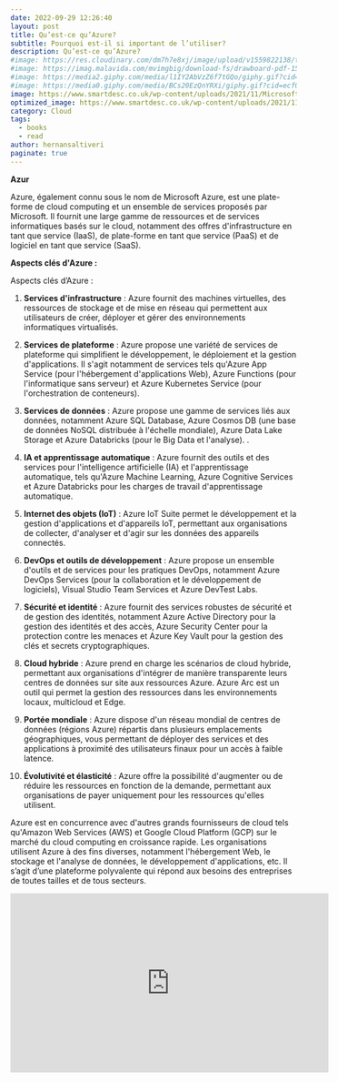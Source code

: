```yaml
---
date: 2022-09-29 12:26:40
layout: post
title: Qu’est-ce qu’Azure?
subtitle: Pourquoi est-il si important de l’utiliser?
description: Qu’est-ce qu’Azure?
#image: https://res.cloudinary.com/dm7h7e8xj/image/upload/v1559822138/theme9_v273a9.jpg
#image: https://imag.malavida.com/mvimgbig/download-fs/drawboard-pdf-15322-5.jpg
#image: https://media2.giphy.com/media/l1IY2AbVzZ6f7tGQo/giphy.gif?cid=ecf05e47c46f4c993306fa86540461d15f358257b387d43f&rid=giphy.gif
#image: https://media0.giphy.com/media/BCs20EzQnYRXi/giphy.gif?cid=ecf05e47f232b1b79d83818de57145545e1c0893e38473eb&rid=giphy.gif
image: https://www.smartdesc.co.uk/wp-content/uploads/2021/11/Microsoft-Azure.jpg
optimized_image: https://www.smartdesc.co.uk/wp-content/uploads/2021/11/Microsoft-Azure.jpg
category: Cloud
tags:
  - books
  - read
author: hernansaltiveri
paginate: true
---
```




**Azur**

Azure, également connu sous le nom de Microsoft Azure, est une plate-forme de cloud computing et un ensemble de services proposés par Microsoft. Il fournit une large gamme de ressources et de services informatiques basés sur le cloud, notamment des offres d'infrastructure en tant que service (IaaS), de plate-forme en tant que service (PaaS) et de logiciel en tant que service (SaaS).

**Aspects clés d'Azure :**

Aspects clés d’Azure :

1. **Services d'infrastructure** : Azure fournit des machines virtuelles, des ressources de stockage et de mise en réseau qui permettent aux utilisateurs de créer, déployer et gérer des environnements informatiques virtualisés.

2. **Services de plateforme** : Azure propose une variété de services de plateforme qui simplifient le développement, le déploiement et la gestion d'applications. Il s'agit notamment de services tels qu'Azure App Service (pour l'hébergement d'applications Web), Azure Functions (pour l'informatique sans serveur) et Azure Kubernetes Service (pour l'orchestration de conteneurs).

3. **Services de données** : Azure propose une gamme de services liés aux données, notamment Azure SQL Database, Azure Cosmos DB (une base de données NoSQL distribuée à l'échelle mondiale), Azure Data Lake Storage et Azure Databricks (pour le Big Data et l'analyse). .

4. **IA et apprentissage automatique** : Azure fournit des outils et des services pour l'intelligence artificielle (IA) et l'apprentissage automatique, tels qu'Azure Machine Learning, Azure Cognitive Services et Azure Databricks pour les charges de travail d'apprentissage automatique.

5. **Internet des objets (IoT)** : Azure IoT Suite permet le développement et la gestion d'applications et d'appareils IoT, permettant aux organisations de collecter, d'analyser et d'agir sur les données des appareils connectés.

6. **DevOps et outils de développement** : Azure propose un ensemble d'outils et de services pour les pratiques DevOps, notamment Azure DevOps Services (pour la collaboration et le développement de logiciels), Visual Studio Team Services et Azure DevTest Labs.

7. **Sécurité et identité** : Azure fournit des services robustes de sécurité et de gestion des identités, notamment Azure Active Directory pour la gestion des identités et des accès, Azure Security Center pour la protection contre les menaces et Azure Key Vault pour la gestion des clés et secrets cryptographiques.

8. **Cloud hybride** : Azure prend en charge les scénarios de cloud hybride, permettant aux organisations d'intégrer de manière transparente leurs centres de données sur site aux ressources Azure. Azure Arc est un outil qui permet la gestion des ressources dans les environnements locaux, multicloud et Edge.

9. **Portée mondiale** : Azure dispose d'un réseau mondial de centres de données (régions Azure) répartis dans plusieurs emplacements géographiques, vous permettant de déployer des services et des applications à proximité des utilisateurs finaux pour un accès à faible latence.

10. **Évolutivité et élasticité** : Azure offre la possibilité d'augmenter ou de réduire les ressources en fonction de la demande, permettant aux organisations de payer uniquement pour les ressources qu'elles utilisent.


Azure est en concurrence avec d'autres grands fournisseurs de cloud tels qu'Amazon Web Services (AWS) et Google Cloud Platform (GCP) sur le marché du cloud computing en croissance rapide. Les organisations utilisent Azure à des fins diverses, notamment l'hébergement Web, le stockage et l'analyse de données, le développement d'applications, etc. Il s’agit d’une plateforme polyvalente qui répond aux besoins des entreprises de toutes tailles et de tous secteurs.

<iframe width="560" height="315" src="https://www.youtube.com/embed/YfZ0zk5Zzcw?si=xWu-A0zmQHB3iEj5" title="YouTube video player" frameborder="0" allow="accelerometer; autoplay; clipboard-write; encrypted-media; gyroscope; picture-in-picture; web-share" allowfullscreen></iframe>

